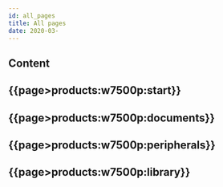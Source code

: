 ```yaml
---
id: all_pages
title: All pages
date: 2020-03-
---
```


## Content

{{page>products:w7500p:start}}
----
{{page>products:w7500p:documents}}
----
{{page>products:w7500p:peripherals}}
----
{{page>products:w7500p:library}}
----
